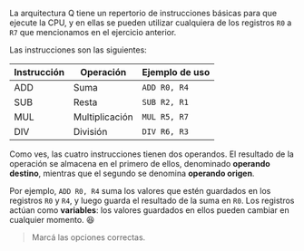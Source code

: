 La arquitectura Q tiene un repertorio de instrucciones básicas para que ejecute la CPU, y en ellas se pueden utilizar cualquiera de los registros `R0` a `R7` que mencionamos en el ejercicio anterior.

Las instrucciones son las siguientes:

| Instrucción | Operación | Ejemplo de uso |
|---|---|---|
| ADD | Suma | `ADD R0, R4` |
| SUB | Resta | `SUB R2, R1` |
| MUL | Multiplicación | `MUL R5, R7` |
| DIV | División | `DIV R6, R3` |

Como ves, las cuatro instrucciones tienen dos operandos. El resultado de la operación se almacena en el primero de ellos, denominado **operando destino**, mientras que el segundo se denomina **operando origen**.

Por ejemplo, `ADD R0, R4` suma los valores que estén guardados en los registros `R0` y `R4`, y luego guarda el resultado de la suma en `R0`. Los registros actúan como **variables**: los valores guardados en ellos pueden cambiar en cualquier momento. :satisfied:

> Marcá las opciones correctas.
